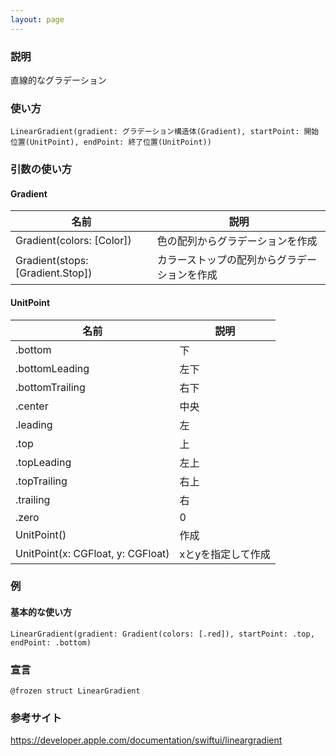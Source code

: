 ```yaml
---
layout: page
---
```


### 説明

直線的なグラデーション

### 使い方

    LinearGradient(gradient: グラデーション構造体(Gradient), startPoint: 開始位置(UnitPoint), endPoint: 終了位置(UnitPoint))

### 引数の使い方

#### Gradient

| 名前                               | 説明                     |
| -------------------------------- | ---------------------- |
| Gradient(colors: [Color])        | 色の配列からグラデーションを作成       |
| Gradient(stops: [Gradient.Stop]) | カラーストップの配列からグラデーションを作成 |

#### UnitPoint

| 名前                                | 説明         |
| --------------------------------- | ---------- |
| .bottom                           | 下          |
| .bottomLeading                    | 左下         |
| .bottomTrailing                   | 右下         |
| .center                           | 中央        |
| .leading                          | 左          |
| .top                              | 上          |
| .topLeading                       | 左上         |
| .topTrailing                      | 右上         |
| .trailing                         | 右          |
| .zero                             | 0          |
| UnitPoint()                       | 作成         |
| UnitPoint(x: CGFloat, y: CGFloat) | xとyを指定して作成 |

### 例

#### 基本的な使い方

    LinearGradient(gradient: Gradient(colors: [.red]), startPoint: .top, endPoint: .bottom)

### 宣言

    @frozen struct LinearGradient

### 参考サイト

<https://developer.apple.com/documentation/swiftui/lineargradient>
